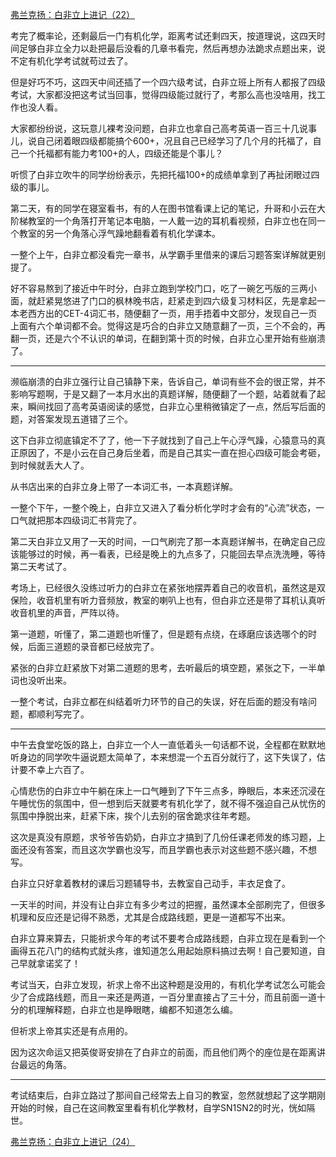 <p></p><a href="https://zhuanlan.zhihu.com/p/96407558" data-draft-node="block" data-draft-type="link-card" data-image="https://pic3.zhimg.com/v2-7dbbb889a1542f7d06d7e8fa097f1596_180x120.jpg" data-image-width="969" data-image-height="318" class="internal">弗兰克扬：白非立上进记（22）</a><p>考完了概率论，还剩最后一门有机化学，距离考试还剩四天，按道理说，这四天时间足够白非立全力以赴把最后没看的几章书看完，然后再想办法跪求点题出来，说不定有机化学考试就苟过去了。</p><p>但是好巧不巧，这四天中间还插了一个四六级考试，白非立班上所有人都报了四级考试，大家都没把这考试当回事，觉得四级能过就行了，考那么高也没啥用，找工作也没人看。</p><p>大家都纷纷说，这玩意儿裸考没问题，白非立也拿自己高考英语一百三十几说事儿，说自己闭着眼四级都能搞个600+，况且自己已经学习了几个月的托福了，自己一个托福都有能力考100+的人，四级还能是个事儿？</p><p>听惯了白非立吹牛的同学纷纷表示，先把托福100+的成绩单拿到了再扯闭眼过四级的事儿。</p><p>第二天，有的同学在寝室看书，有的人在图书馆看课上记的笔记，升哥和小云在大阶梯教室的一个角落打开笔记本电脑，一人戴一边的耳机看视频，白非立也在同一个教室的另一个角落心浮气躁地翻看着有机化学课本。</p><p>一整个上午，白非立都没看完一章书，从学霸手里借来的课后习题答案详解就更别提了。</p><p>好不容易熬到了接近中午时分，白非立跑到学校门口，吃了一碗乞丐版的三两小面，就赶紧晃悠进了门口的枫林晚书店，赶紧走到四六级复习材料区，先是拿起一本老西方出的CET-4词汇书，随便翻了一页，用手捂着中文部分，发现自己一页上面有六个单词都不会。觉得这是巧合的白非立又随意翻了一页，三个不会的，再翻一页，还是六个不认识的单词，在翻到第十页的时候，白非立心里开始有些崩溃了。</p><hr/><p>濒临崩溃的白非立强行让自己镇静下来，告诉自己，单词有些不会的很正常，并不影响写题啊，于是又翻了一本月水出的真题详解，随便翻了一个题，站着就看了起来，瞬间找回了高考英语阅读的感觉，白非立心里稍微镇定了一点，然后写后面的题，对答案发现五道错了三个。</p><p>这下白非立彻底镇定不了了，他一下子就找到了自己上午心浮气躁，心猿意马的真正原因了，不是小云在自己身后坐着，而是自己其实一直在担心四级可能会考砸，到时候就丢大人了。</p><p>从书店出来的白非立身上带了一本词汇书，一本真题详解。</p><p>一整个下午，一整个晚上，白非立又进入了看分析化学时才会有的“心流”状态，一口气就把那本四级词汇书背完了。</p><p>第二天白非立又用了一天的时间，一口气刷完了那一本真题详解书，在确定自己应该能够过的时候，再一看表，已经是晚上的九点多了，只能回去早点洗洗睡，等待第二天考试了。</p><p>考场上，已经很久没练过听力的白非立在紧张地摆弄着自己的收音机，虽然这是双保险，收音机里有听力音频放，教室的喇叭上也有，但白非立还是带了耳机认真听收音机里的声音，严阵以待。</p><p>第一道题，听懂了，第二道题也听懂了，但是题有点绕，在琢磨应该选哪个的时候，后面三道题的录音都已经放完了。</p><p>紧张的白非立赶紧放下对第二道题的思考，去听最后的填空题，紧张之下，一半单词也没听出来。</p><p>一整个考试，白非立都在纠结着听力环节的自己的失误，好在后面的题没有啥问题，都顺利写完了。</p><hr/><p>中午去食堂吃饭的路上，白非立一个人一直低着头一句话都不说，全程都在默默地听身边的同学吹牛逼说题太简单了，本来想混一个五百分就行了，这下失误了，估计要不幸上六百了。</p><p>心情悲伤的白非立中午躺在床上一口气睡到了下午三点多，睁眼后，本来还沉浸在午睡忧伤的氛围中，但一想到后天就要考有机化学了，就不得不强迫自己从忧伤的氛围中挣脱出来，赶紧下床，挨个儿去别的宿舍跪求往年考题。</p><p>这次是真没有原题，求爷爷告奶奶，白非立才搞到了几份任课老师发的练习题，上面还没有答案，而且这次学霸也没写，而且学霸也表示对这些题不感兴趣，不想写。</p><p>白非立只好拿着教材的课后习题辅导书，去教室自己动手，丰衣足食了。</p><p>一天半的时间，并没有让白非立有多少考过的把握，虽然课本全部刷完了，但很多机理和反应还是记得不熟悉，尤其是合成路线题，更是一道都写不出来。</p><p>白非立算来算去，只能祈求今年的考试不要考合成路线题，白非立现在是看到一个画得五花八门的结构式就头疼，谁知道怎么用起始原料搞过去啊！自己要知道，自己早就拿诺奖了！</p><p>考试当天，白非立发现，祈求上帝不出这种题是没用的，有机化学考试怎么可能会少了合成路线题，而且一来还是两道，一百分里直接占了三十分，而且前面一道十分的机理解释题，白非立也是睁眼瞎，编都不知道怎么编。</p><p>但祈求上帝其实还是有点用的。</p><p>因为这次命运又把英俊哥安排在了白非立的前面，而且他们两个的座位是在距离讲台最远的角落。</p><hr/><p>考试结束后，白非立路过了那间自己经常去上自习的教室，忽然就想起了这学期刚开始的时候，自己在这间教室里看有机化学教材，自学SN1SN2的时光，恍如隔世。</p><a href="https://zhuanlan.zhihu.com/p/96657375" data-draft-node="block" data-draft-type="link-card" data-image="https://pic2.zhimg.com/v2-7f242fb4c50a95499278bef37a5af871_180x120.jpg" data-image-width="963" data-image-height="330" class="internal">弗兰克扬：白非立上进记（24）</a><p></p>